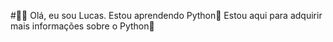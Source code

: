 #🖐🏾 Olá, eu sou Lucas.
Estou aprendendo Python🐍
Estou aqui para adquirir mais informações sobre o Python🐍
